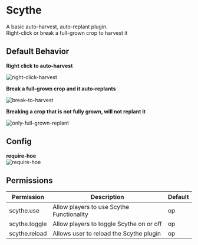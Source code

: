 # Scythe

A basic auto-harvest, auto-replant plugin.
<br>Right-click or break a full-grown crop to harvest it


**Default Behavior**
----

**Right click to auto-harvest**

![right-click-harvest](https://user-images.githubusercontent.com/45906780/184274521-02c759ae-1666-4759-9e18-12ad68592b7a.gif)

**Break a full-grown crop and it auto-replants**

![break-to-harvest](https://user-images.githubusercontent.com/45906780/184274517-f7ae6df9-342b-40d5-ba88-2cee89ed9f82.gif)

**Breaking a crop that is not fully grown, will not replant it**

![only-full-grown-replant](https://user-images.githubusercontent.com/45906780/184274566-a12bc9e1-1cc8-4646-ad76-3f03a3b3aa8b.gif)

## Config

**require-hoe**
<br>
![require-hoe](https://user-images.githubusercontent.com/45906780/184274608-1331fe57-5029-4a72-9d45-27888e6a99b2.gif)

## Permissions

| Permission | Description | Default |
|----|----|----|
| scythe.use | Allow players to use Scythe Functionality | op |
| scythe.toggle | Allow players to toggle Scythe on or off | op |
| scythe.reload | Allows user to reload the Scythe plugin | op |
